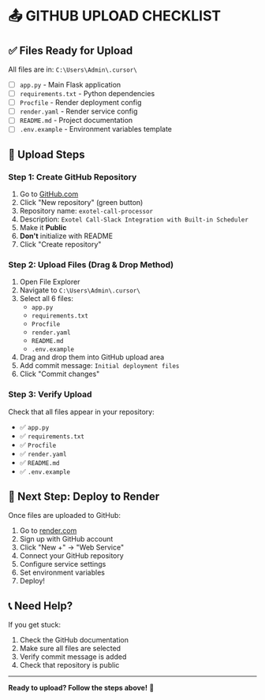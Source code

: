 # 📤 GITHUB UPLOAD CHECKLIST

## ✅ Files Ready for Upload

All files are in: `C:\Users\Admin\.cursor\`

- [ ] `app.py` - Main Flask application
- [ ] `requirements.txt` - Python dependencies  
- [ ] `Procfile` - Render deployment config
- [ ] `render.yaml` - Render service config
- [ ] `README.md` - Project documentation
- [ ] `.env.example` - Environment variables template

## 🚀 Upload Steps

### Step 1: Create GitHub Repository
1. Go to [GitHub.com](https://github.com)
2. Click "New repository" (green button)
3. Repository name: `exotel-call-processor`
4. Description: `Exotel Call-Slack Integration with Built-in Scheduler`
5. Make it **Public**
6. **Don't** initialize with README
7. Click "Create repository"

### Step 2: Upload Files (Drag & Drop Method)
1. Open File Explorer
2. Navigate to `C:\Users\Admin\.cursor\`
3. Select all 6 files:
   - `app.py`
   - `requirements.txt`
   - `Procfile`
   - `render.yaml`
   - `README.md`
   - `.env.example`
4. Drag and drop them into GitHub upload area
5. Add commit message: `Initial deployment files`
6. Click "Commit changes"

### Step 3: Verify Upload
Check that all files appear in your repository:
- ✅ `app.py`
- ✅ `requirements.txt`
- ✅ `Procfile`
- ✅ `render.yaml`
- ✅ `README.md`
- ✅ `.env.example`

## 🎯 Next Step: Deploy to Render

Once files are uploaded to GitHub:
1. Go to [render.com](https://render.com)
2. Sign up with GitHub account
3. Click "New +" → "Web Service"
4. Connect your GitHub repository
5. Configure service settings
6. Set environment variables
7. Deploy!

## 📞 Need Help?

If you get stuck:
1. Check the GitHub documentation
2. Make sure all files are selected
3. Verify commit message is added
4. Check that repository is public

---

**Ready to upload? Follow the steps above!** 🚀
